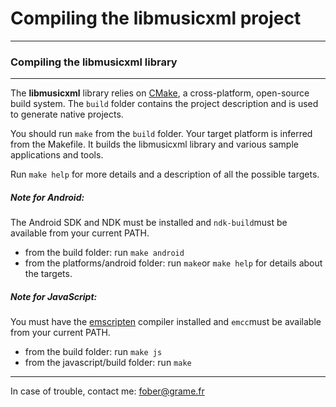 
Compiling the libmusicxml project
======================================================================

----------------------------------------------------------------------
### Compiling the libmusicxml library
----------------------------------------------------------------------
The **libmusicxml** library relies on [CMake](http://www.cmake.org/), a cross-platform, open-source build system. The `build` folder contains the project description and is used to generate native projects.

You should run `make` from the `build` folder. Your target platform is inferred from the Makefile. It builds the libmusicxml library and various sample applications and tools.

Run `make help` for more details and a description of all the possible targets.

##### Note for Android:
The Android SDK and NDK must be installed and `ndk-build`must be available from your current PATH.
- from the build folder: run `make android`
- from the platforms/android folder: run `make`or `make help` for details about the targets.

##### Note for JavaScript:
You must have the [emscripten](http://emscripten.org) compiler installed  and `emcc`must be available from your current PATH.
- from the build folder: run `make js`
- from the javascript/build folder: run `make`

----------------------------
In case of trouble, contact me: <fober@grame.fr>
